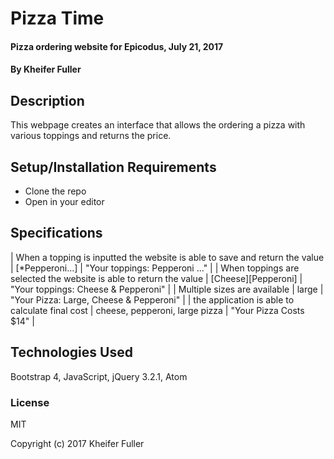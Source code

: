 # Pizza Time

#### Pizza ordering website for Epicodus, July 21, 2017

#### By Kheifer Fuller

## Description

This webpage creates an interface that allows the ordering a pizza with various toppings and returns the price.

## Setup/Installation Requirements

* Clone the repo
* Open in your editor

## Specifications
| When a topping is inputted the website is able to save and return the value	| [*Pepperoni...]  | "Your toppings: Pepperoni  ..." |
| When toppings are selected the website is able to return the value	| [Cheese][Pepperoni]  | "Your toppings: Cheese & Pepperoni" |
| Multiple sizes are available |  large | "Your Pizza: Large, Cheese & Pepperoni" |
| the application is able to calculate final cost | cheese, pepperoni, large pizza | "Your Pizza Costs $14" |


## Technologies Used

Bootstrap 4, JavaScript, jQuery 3.2.1, Atom

### License

MIT

Copyright (c) 2017 Kheifer Fuller
